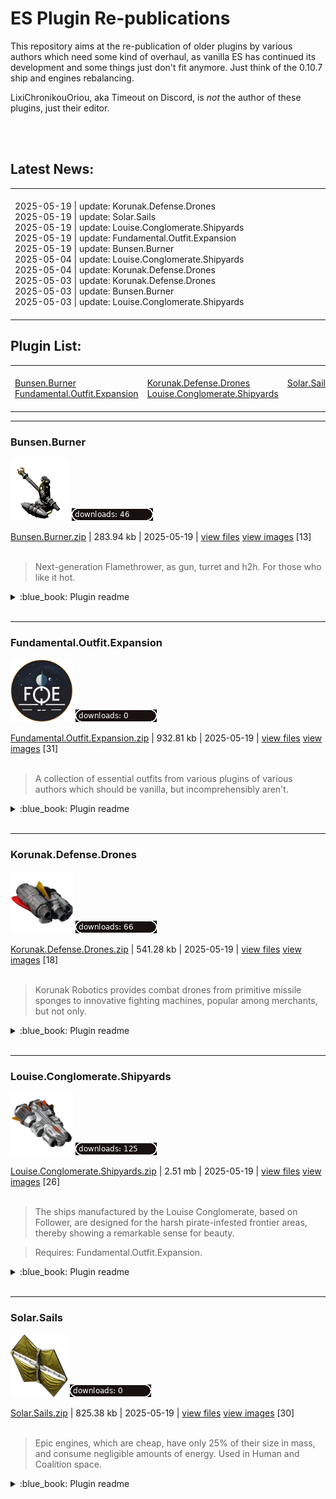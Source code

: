 # ES Plugin Re-publications #

This repository aims at the re-publication of older plugins by various authors which need some kind of overhaul, as vanilla ES has continued its development and some things just don't fit anymore. Just think of the 0.10.7 ship and engines rebalancing.

LixiChronikouOriou, aka Timeout on Discord, is *not* the author of these plugins, just their editor.

<br>

<br>

## Latest News:
<table>
<tr>
<td><img width="882" height="1"><br>
2025-05-19 | update: Korunak.Defense.Drones<br>
2025-05-19 | update: Solar.Sails<br>
2025-05-19 | update: Louise.Conglomerate.Shipyards<br>
2025-05-19 | update: Fundamental.Outfit.Expansion<br>
2025-05-19 | update: Bunsen.Burner<br>
2025-05-04 | update: Louise.Conglomerate.Shipyards<br>
2025-05-04 | update: Korunak.Defense.Drones<br>
2025-05-03 | update: Korunak.Defense.Drones<br>
2025-05-03 | update: Bunsen.Burner<br>
2025-05-03 | update: Louise.Conglomerate.Shipyards<br>
<img width="882" height="1"><br>
</td>
</tr>
</table>


## Plugin List:<br>
<table>
<tr valign="top">
<td><img width="294" height="1"><br>
<a href="README.md#BunsenBurner">Bunsen.Burner</a><br>
<a href="README.md#FundamentalOutfitExpansion">Fundamental.Outfit.Expansion</a><br>
<img width="294" height="1"><br></td><td><img width="294" height="1"><br>
<a href="README.md#KorunakDefenseDrones">Korunak.Defense.Drones</a><br>
<a href="README.md#LouiseConglomerateShipyards">Louise.Conglomerate.Shipyards</a><br>
<img width="294" height="1"><br></td><td><img width="294" height="1"><br>
<a href="README.md#SolarSails">Solar.Sails</a><br>
<img width="294" height="1"><br></td></tr></table>





---

### Bunsen.Burner

<img src="myplugins/Bunsen.Burner/icon.png" height="100">

<img src='https://raw.githubusercontent.com/LixiChronikouOriou/ES-plugins-statistics/main/pics/Bunsen.Burner.png'>

[Bunsen.Burner.zip](https://github.com/LixiChronikouOriou/ES-plugins/releases/download/v1.1.0-Bunsen.Burner/Bunsen.Burner.zip) | 283.94 kb | 2025-05-19 | [view files](https://github.com/LixiChronikouOriou/ES-plugins/tree/main/myplugins/Bunsen.Burner/) <a href="res/imagemd/Bunsen.Burner.md">view images</a> [13]<br>
<br>
>Next-generation Flamethrower, as gun, turret and h2h. For those who like it hot.


<details>
<summary>:blue_book: Plugin readme</summary>

### Bunsen Burner ###

**Author: [Nick Barry](https://github.com/ItsNickBarry)**

An overhaul and re-publication of [Flamethrower-Turret-1.1.0](https://github.com/ItsNickBarry/endless-sky-flamethrower-turret). Since the last update of the plugin in January 2021 the Flamethrower was nerfed and got a new outfit image, so the Flamethrower Turret didn't fit anymore to the vanilla Flamethrower.

Therefore, N.Barry's turret was combined with the old vanilla Flamethrower image it was based on to create a next-generation Flamethrower which burns hotter -- the Bunsen Burner. Now with *blue* flames. Naturally, as we are used to, one has to complete Barmy's weapon test mission, written by N.Barry, to unlock it.

Also Darcy Manoel's H2H flamethrower, which is based on the same design, was added as the Bunsen Torch. Available during the war, it will be banned afterwards as inhumane and only be obtainable on Pirate-ruled planets.

**Changelog**

| Date | Version | Comment |
|------|---------|---------|
| 2025-05-18 | 1.1.0 | Added H2H Bunsen Torch. |
| 2025-05-03 | 1.0.2 | Metadata files fixes. |
| 2025-04-28 | 1.0.1 | Readme and copyright fixes. |
| 2025-04-28 | 1.0.0 | Overhaul and Re-publication as *Bunsen Burner*. |
| 2021-01-26 | - | Last Update of the *Flamethrower Turret* plugin. |

</details>

<br>


---

### Fundamental.Outfit.Expansion

<img src="myplugins/Fundamental.Outfit.Expansion/icon.png" height="100">

<img src='https://raw.githubusercontent.com/LixiChronikouOriou/ES-plugins-statistics/main/pics/Fundamental.Outfit.Expansion.png'>

[Fundamental.Outfit.Expansion.zip](https://github.com/LixiChronikouOriou/ES-plugins/releases/download/v1.0.0-Fundamental.Outfit.Expansion/Fundamental.Outfit.Expansion.zip) | 932.81 kb | 2025-05-19 | [view files](https://github.com/LixiChronikouOriou/ES-plugins/tree/main/myplugins/Fundamental.Outfit.Expansion/) <a href="res/imagemd/Fundamental.Outfit.Expansion.md">view images</a> [31]<br>
<br>
>A collection of essential outfits from various plugins of various authors which should be vanilla, but incomprehensibly aren't.


<details>
<summary>:blue_book: Plugin readme</summary>

### Fundamental Outfit Expansion ###

Other fundamental content can be found in the plugin recommendation list.

| Outfit | Creator(s) | Origin(s) | Note |
|--------|---------|---------|-----------------|
| Barrage Blaster | [Loyse](https://github.com/loiseeer) | [Louise Conglomerate Shipyards](https://github.com/LixiChronikouOriou/ES-plugins/blob/main/README.md#LouiseConglomerateShipyards) | Turret. |
| Flak Cannon | [Loyse](https://github.com/loiseeer) | [Louise Conglomerate Shipyards](https://github.com/LixiChronikouOriou/ES-plugins/blob/main/README.md#LouiseConglomerateShipyards) | Turret. Consumes ammo. |
| Heavy Blasters | [1010todd](https://github.com/1010todd) | [Heavy Blaster](https://github.com/endless-sky/endless-sky/files/14560119/Heavy.Blaster.zip) | Gun and Turret. Overhauled stats. |
| Particle Turrets | [J.C.Hamlin](https://github.com/jchamlin) | [Marauder Bactrian](https://github.com/jchamlin/marauder-bactrian) | Single and Dual. Overhauled stats. |
| Shipwright Gear | Darcy Manoel, [Hurleveur](https://github.com/Hurleveur) | [Fluff](https://github.com/Hecter94/EndlessSky-PluginArchive/blob/main/res/mds/ships.md#fluff), [Unfettered Innovations](https://github.com/Hurleveur/unfettered-innovations) | Stats are a conceptual mix-up of D. Manoel's stats from Fluff, and those of Hurleveur's Repair Team from Unfettered Innovations. |


**Changelog**

| Date | Version | Comment |
|------|---------|---------|
| 2025-05-18 | 1.0.0 | Initial publication with Barrage Blaster, Flak Cannon, Heavy Blasters, Particle Turrets, Shipwright Gear. |

</details>

<br>


---

### Korunak.Defense.Drones

<img src="myplugins/Korunak.Defense.Drones/icon.png" height="100">

<img src='https://raw.githubusercontent.com/LixiChronikouOriou/ES-plugins-statistics/main/pics/Korunak.Defense.Drones.png'>

[Korunak.Defense.Drones.zip](https://github.com/LixiChronikouOriou/ES-plugins/releases/download/v1.0.1.3-Korunak.Defense.Drones/Korunak.Defense.Drones.zip) | 541.28 kb | 2025-05-19 | [view files](https://github.com/LixiChronikouOriou/ES-plugins/tree/main/myplugins/Korunak.Defense.Drones/) <a href="res/imagemd/Korunak.Defense.Drones.md">view images</a> [18]<br>
<br>
>Korunak Robotics provides combat drones from primitive missile sponges to innovative fighting machines, popular among merchants, but not only.


<details>
<summary>:blue_book: Plugin readme</summary>

### Korunak Defense Drones ###

**Author: [Starmlerp](https://github.com/starmlerp)**

**Artwork: [Loyse](https://github.com/loiseeer), [Becca](https://github.com/beccabunny)**

An overhaul and republication of the [Defense Drone Plugin](https://github.com/starmlerp/ESDefenseDronePlugin), with consideration of the corresponding ES PRs [#5071](https://github.com/endless-sky/endless-sky/pull/5071) and [#5417](https://github.com/endless-sky/endless-sky/pull/5417).

Being distributed over a plugin and two PRs from May to October 2020, Starmlerp's idea has never been  consolidated into a whole. Nevertheless there's even a serious modern plugin, [RW Ships](https://www.moddb.com/mods/rw-ships) which takes the original plugin into account. It was time to modernize the stats, bring everything together, and round off.

Korunak Robotics is a sister company of Korunak Photovoltaics. Except of houshold drones of any kind like the Vroomba or the Sheepomotion, it also became well-known for its space combat drones. Popular among merchants, the [classified] became interested to [paragraph classified]. Therefore, [2 pages classified], so finally [10 pages classified].

The basic *Defense Drone* is available from the beginning, the *Nock* in-war, the *Super Nock* post-war. Further, the plugin brings a drone-carrying modification of the Freighter and involves [classified].

**Changelog**

| Date | Version | Comment |
|------|---------|---------|
| 2025-05-18 | 1.0.3 | Cheapened the drones reasonably. Adjusted icon. |
| 2025-05-04 | 1.0.2 | Event fix. Gun- and Enginepoint corrections. |
| 2025-05-04 | 1.0.1 | Sprite de-hazification. Drone repricing. |
| 2025-05-03 | 1.0.0 | Overhaul and Re-publication as *Korunak Defense Drones*. |
| 2020-10-07 | - | ES PR #5417 |
| 2020-09-30 | - | Last Update of the *Defense Drones Plugin*. |
| 2020-05-16 | - | ES PR #5071 |

</details>

<br>


---

### Louise.Conglomerate.Shipyards

<img src="myplugins/Louise.Conglomerate.Shipyards/icon.png" height="100">

<img src='https://raw.githubusercontent.com/LixiChronikouOriou/ES-plugins-statistics/main/pics/Louise.Conglomerate.Shipyards.png'>

[Louise.Conglomerate.Shipyards.zip](https://github.com/LixiChronikouOriou/ES-plugins/releases/download/v1.1.0-Louise.Conglomerate.Shipyards/Louise.Conglomerate.Shipyards.zip) | 2.51 mb | 2025-05-19 | [view files](https://github.com/LixiChronikouOriou/ES-plugins/tree/main/myplugins/Louise.Conglomerate.Shipyards/) <a href="res/imagemd/Louise.Conglomerate.Shipyards.md">view images</a> [26]<br>
<br>
>The ships manufactured by the Louise Conglomerate, based on Follower, are designed for the harsh pirate-infested frontier areas, thereby showing a remarkable sense for beauty.

>Requires: Fundamental.Outfit.Expansion.


<details>
<summary>:blue_book: Plugin readme</summary>

### Louise Conglomerate Shipyards ###

**Author: [Loyse](https://github.com/loiseeer)**

**Requires**: [Fundamental.Outfit.Expansion](https://github.com/LixiChronikouOriou/ES-plugins/blob/main/README.md#FundamentalOutfitExpansion)

An overhaul and republication of the [More Ships Plugin](https://github.com/loiseeer/The-more-ships-plugin). This jewel had to be polished regarding the stats, as it was updated last in May 2020. Luckily Loyse gave permission, and the idea to call the shipyard *Louise*.

Lore-wise the Louise Conglomerate is one of the Syndicate's megacorps with activities in many sectors. Its shipyards focus on ships for the harsh pirate-infested systems and therefore are centered around robustness and agility, at that keeping a remarkable sense for beautiful design. Preferred shipyard of the Space Hansa, which despises Pirates, and has no trust at all in the ability of any government to solve this long-lasting issue.

Yeer e Ki Cooperative Shipyards reached out to the Louise Conglomerate, and signed a contract for a licensed production of 3 ship models on Makerplace, equipped with Hai technology, in an ambitious advance to mess up business of Imo Loo Meer Corporation and the Mon Ki i'Hiya Consortium.

**Changelog**

| Date | Version | Comment |
|------|---------|---------|
| 2025-05-18 | 1.1.0 | Re-balanced the ships and their variants. Moved weapons to FOE. Pathfinder got 2 and Bulk Boxer 5 drone bays. Removed shipyards on Pirate planets. Added shipyard on Makerplace in Hai space. |
| 2025-05-04 | 1.0.3 | Add @2x images. |
| 2025-05-03 | 1.0.2 | Metadata file fixes. |
| 2025-04-27 | 1.0.1 | Fixes considering stand-alonization. |
| 2025-04-27 | 1.0.0 | Overhaul and Re-publication as *Louise Conglomerate Shipyards*. |
| 2020-05-31 | - | Last Update of the *More Ships Plugin*. |

</details>

<br>


---

### Solar.Sails

<img src="myplugins/Solar.Sails/icon.png" height="100">

<img src='https://raw.githubusercontent.com/LixiChronikouOriou/ES-plugins-statistics/main/pics/Solar.Sails.png'>

[Solar.Sails.zip](https://github.com/LixiChronikouOriou/ES-plugins/releases/download/v1.0.0-Solar.Sails/Solar.Sails.zip) | 825.38 kb | 2025-05-19 | [view files](https://github.com/LixiChronikouOriou/ES-plugins/tree/main/myplugins/Solar.Sails/) <a href="res/imagemd/Solar.Sails.md">view images</a> [30]<br>
<br>
>Epic engines, which are cheap, have only 25% of their size in mass, and consume negligible amounts of energy. Used in Human and Coalition space.


<details>
<summary>:blue_book: Plugin readme</summary>

### Solar Sails ###

**Author: [TheronEpic](https://github.com/TheronEpic)**

An overhaul and re-publication of TheronEpic's [Solar Sails](https://github.com/TheronEpic/theronepic-solar-sails). Since the last update of the plugin in October 2020 there have been made massive changes in ES considering engines, so a stat overhaul was overdue. Also various syntax bugs had to be hunted down.

It seems, that TheronEpic could not complete the work on this plugin, so future updates of this re-publication will fill some gaps, e.g. considering fleets and variants.


**Changelog**

| Date | Version | Comment |
|------|---------|---------|
| 2025-05-18 | 1.0.0 | Overhaul and Re-publication. |
| 2020-10-30 | - | Last Update of the original *Solar Sails* plugin. |

</details>

<br>

